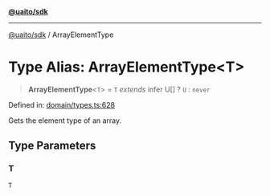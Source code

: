 [**@uaito/sdk**](../README.md)

***

[@uaito/sdk](../README.md) / ArrayElementType

# Type Alias: ArrayElementType\<T\>

> **ArrayElementType**\<`T`\> = `T` *extends* infer U[] ? `U` : `never`

Defined in: [domain/types.ts:628](https://github.com/elribonazo/uaito/blob/a99e7bcbdb0358b1999f9ce76755884ba2c23b7e/packages/sdk/src/domain/types.ts#L628)

Gets the element type of an array.

## Type Parameters

### T

`T`
